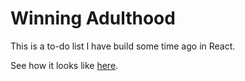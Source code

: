 # Winning Adulthood

This is a to-do list I have build some time ago in React.

See how it looks like <a href="https://anamartins.github.io/to-do-list/">here</a>.
